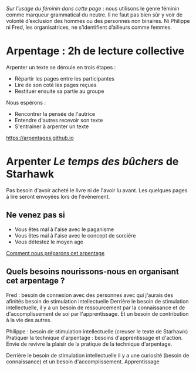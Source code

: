 _Sur l’usage du féminin dans cette page_ : nous utilisons le genre féminin comme marqueur grammatical du neutre.
Il ne faut pas bien sûr y voir de volonté d’exclusion des hommes ou des personnes non binaires.
Ni Philippe ni Fred, les organisatrices, ne s’identifient d’ailleurs comme femmes.

# Arpentage : 2h de lecture collective
Arpenter un texte se déroule en trois étapes :
* Répartir les pages entre les participantes
* Lire de son coté les pages reçues
* Restituer ensuite sa partie au groupe

Nous espérons :
* Rencontrer la pensée de l'autrice
* Entendre d'autres recevoir son texte
* S'entrainer à arpenter un texte

https://arpentages.github.io

# Arpenter _Le temps des bûchers_ de Starhawk

Pas besoin d'avoir acheté le livre ni de l'avoir lu avant. Les quelques pages à lire seront envoyées lors de l'évènement.

## Ne venez pas si
* Vous êtes mal à l'aise avec le paganisme
* Vous êtes mal à l'aise avec le concept de sorcière
* Vous détestez le moyen age

[Comment nous préparons cet arpentage](préparation-le-temps-des-bûchers.md)

## Quels besoins nourissons-nous en organisant cet arpentage ?

Fred : besoin de connexion avec des personnes avec qui j'aurais des afinités
besoin de stimulation intellectuelle
Derrière le besoin de stimulation intellectuelle, il y a un besoin de ressourcement par la connaissance et de d'accomplissement de soi par l'apprentissage. Et un besoin de contribution à la vie des autres.

Philippe : besoin de stimulation intellectuelle (creuser le texte de Starhawk)
Pratiquer la technique d'arpentage : besoins d'apprentissage et d'action. Envie de revivre la plaisir de la pratique de la technique d'arpentage.

Derrière le besoin de stimulation intellectuelle il y a une curiosité (besoin de connaissance) et un besoin d'accomplissement.
Apprentissage
